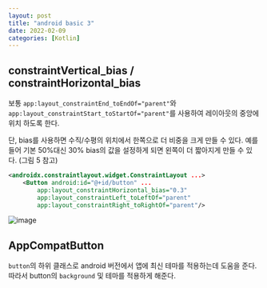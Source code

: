 ```yaml
---
layout: post
title: "android basic 3"
date: 2022-02-09
categories: [Kotlin]
---
```


## constraintVertical_bias / constraintHorizontal_bias

보통 `app:layout_constraintEnd_toEndOf="parent"`와`app:layout_constraintStart_toStartOf="parent"`를 사용하여 레이아웃의 중앙에 위치 하도록 한다.

단, bias를 사용하면 수직/수평의 위치에서 한쪽으로 더 비중을 크게 만들 수 있다. 예를 들어 기본 50%대신 30% bias의 값을 설정하게 되면 왼쪽이 더 짧아지게 만들 수 있다. (그림 5 참고)

```xml
<androidx.constraintlayout.widget.ConstraintLayout ...>
    <Button android:id="@+id/button" ...
        app:layout_constraintHorizontal_bias="0.3"
        app:layout_constraintLeft_toLeftOf="parent"
        app:layout_constraintRight_toRightOf="parent"/>
```

![image](https://user-images.githubusercontent.com/65350890/153204899-ae6e00d6-4011-4d29-b494-bebdf37b65d7.png)

## AppCompatButton

`button`의 하위 클래스로 android 버전에서 앱에 최신 테마를 적용하는데 도움을 준다. 따라서 button의 `background` 및 테마를 적용하게 해준다.
